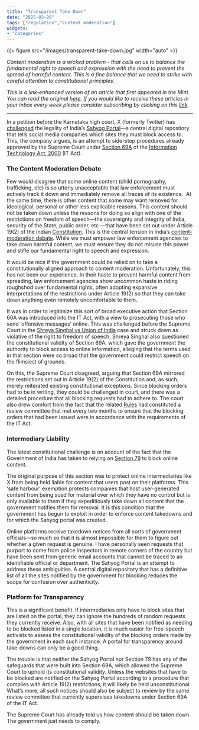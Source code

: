 ```yaml
---
title: "Transparent Take Down"
date: "2025-03-26"
tags: ["regulation","content moderation"]
widgets: 
- "categories"
---
```


{{< figure src="/images/transparent-take-down.jpg" width="auto" >}}

_Content moderation is a wicked problem - that calls on us to balance the fundamental right to speech and expression with the need to prevent the spread of harmful content. This is a fine balance that we need to strike with careful attention to constitutional principles._

<!--more-->
_This is a link-enhanced version of an article that first appeared in the Mint. You can read the original [here](https://www.livemint.com/opinion/online-views/x-karnataka-high-court-sahyog-portal-it-act-section-69a-content-moderation-freedom-of-speech-online-content-section-79-c-11742808642810.html). If you would like to receive these articles in your inbox every week please consider subscribing by clicking on this [link](https://paragraph.xyz/@exmachina)._

---

In a petition before the Karnataka high court, X (formerly Twitter) has [challenged](https://www.hindustantimes.com/india-news/x-sues-govt-over-use-of-it-act-to-block-content-101742440040189.html) the legality of India’s [Sahyog Portal](https://sahyog.mha.gov.in/)—a central digital repository that tells social media companies which sites they must block access to. This, the company argues, is an attempt to side-step procedures already approved by the Supreme Court under [Section 69A](https://www.indiacode.nic.in/show-data?abv=CEN&statehandle=123456789/1362&actid=AC_CEN_45_76_00001_200021_1517807324077&sectionId=13098&sectionno=69A&orderno=89&orgactid=AC_CEN_45_76_00001_200021_1517807324077) of the [Information Technology Act, 2000](https://www.indiacode.nic.in/handle/123456789/1999?view_type=search&col=123456789/1362) (IT Act).

### The Content Moderation Debate

Few would disagree that some online content (child pornography, trafficking, etc) is so utterly unacceptable that law enforcement must actively track it down and immediately remove all traces of its existence.  At the same time, there is other content that some may want removed for ideological, personal or other less explicable reasons. This content should not be taken down unless the reasons for doing so align with one of the restrictions on freedom of speech—the sovereignty and integrity of India, security of the State, public order, etc —that have been set out under Article 19(2) of the Indian [Constitution](https://cdnbbsr.s3waas.gov.in/s380537a945c7aaa788ccfcdf1b99b5d8f/uploads/2024/07/20240716890312078.pdf). This is the central tension in India’s [content-moderation debate](https://exmachina.in/28/10/2020/moderating-with-moderation/). While we must empower law enforcement agencies to take down harmful content, we must ensure they do not misuse this power and stifle our fundamental right to speech and expression.

It would be nice if the government could be relied on to take a constitutionally aligned approach to content moderation. Unfortunately, this has not been our experience. In their haste to prevent harmful content from spreading, law enforcement agencies show uncommon haste in riding roughshod over fundamental rights, often adopting expansive interpretations of the restrictions under Article 19(2) so that they can take down anything even remotely uncomfortable to them.

It was in order to legitimize this sort of broad executive action that Section 66A was introduced into the IT Act, with a view to prosecuting those who send ‘offensive messages’ online. This was challenged before the Supreme Court in the [Shreya Singhal vs Union of India](https://indiankanoon.org/doc/110813550/) case and struck down as violative of the right to freedom of speech. Shreya Singhal also questioned the constitutional validity of Section 69A, which gave the government the authority to block access to online information, alleging that the terms used in that section were so broad that the government could restrict speech on the flimsiest of grounds.

On this, the Supreme Court disagreed, arguing that Section 69A mirrored the restrictions set out in Article 19(2) of the Constitution and, as such, merely reiterated existing constitutional exceptions. Since blocking orders had to be in writing, they could be challenged in court, and there was a detailed procedure that all blocking requests had to adhere to. The court also drew comfort from the fact that the related [Rules](https://upload.indiacode.nic.in/showfile?actid=AC_CEN_45_76_00001_200021_1517807324077&type=rule&filename=blocking_for_access_of_information_rule_2009.pdf) had constituted a review committee that met every two months to ensure that the blocking orders that had been issued were in accordance with the requirements of the IT Act.

### Intermediary Liability

The latest constitutional challenge is on account of the fact that the Government of India has taken to relying on [Section 79](https://www.indiacode.nic.in/show-data?abv=CEN&statehandle=123456789/1362&actid=AC_CEN_45_76_00001_200021_1517807324077&sectionId=13114&sectionno=79&orderno=105&orgactid=AC_CEN_45_76_00001_200021_1517807324077) to block online content.

The original purpose of this section was to protect online intermediaries like X from being held liable for content that users post on their platforms. This ‘safe harbour’ exemption protects companies that host user-generated content from being sued for material over which they have no control but is only available to them if they expeditiously take down all content that the government notifies them for removal. It is this condition that the government has begun to exploit in order to enforce content takedowns and for which the Sahyog portal was created.

Online platforms receive takedown notices from all sorts of government officials—so much so that it is almost impossible for them to figure out whether a given request is genuine. I have personally seen requests that purport to come from police inspectors in remote corners of the country but have been sent from generic email accounts that cannot be traced to an identifiable official or department. The Sahyog Portal is an attempt to address these ambiguities. A central digital repository that has a definitive list of all the sites notified by the government for blocking reduces the scope for confusion over authenticity.

### Platform for Transparency

This is a significant benefit. If intermediaries only have to block sites that are listed on the portal, they can ignore the hundreds of random requests they currently receive. Also, with all sites that have been notified as needing to be blocked listed in a single location, it is much easier for free-speech activists to assess the constitutional validity of the blocking orders made by the government in each such instance. A portal for transparency around take-downs can only be a good thing.

The trouble is that neither the Sahyog Portal nor Section 79 has any of the safeguards that were built into Section 69A, which allowed the Supreme Court to uphold its constitutional validity. Unless the websites that have to be blocked are notified on the Sahyog Portal according to a procedure that complies with Article 19(2) restrictions, it will likely be held unconstitutional. What’s more, all such notices should also be subject to review by the same review committee that currently supervises takedowns under Section 69A of the IT Act.

The Supreme Court has already told us how content should be taken down. The government just needs to comply.
